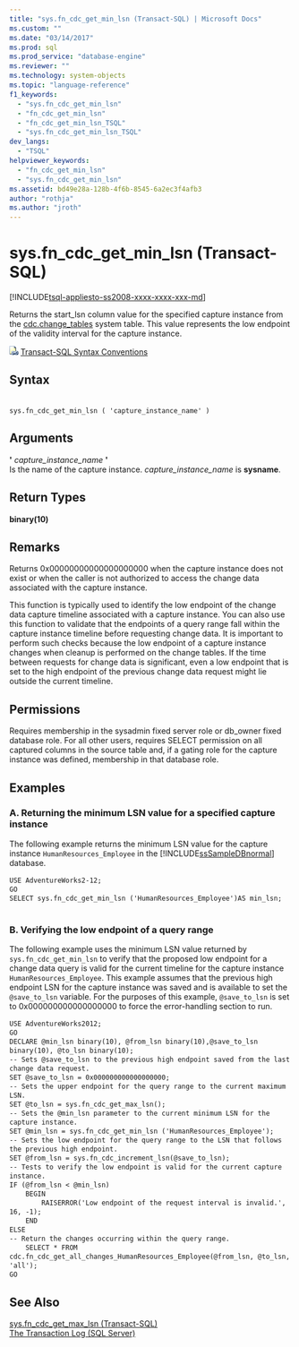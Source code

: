 ```yaml
---
title: "sys.fn_cdc_get_min_lsn (Transact-SQL) | Microsoft Docs"
ms.custom: ""
ms.date: "03/14/2017"
ms.prod: sql
ms.prod_service: "database-engine"
ms.reviewer: ""
ms.technology: system-objects
ms.topic: "language-reference"
f1_keywords: 
  - "sys.fn_cdc_get_min_lsn"
  - "fn_cdc_get_min_lsn"
  - "fn_cdc_get_min_lsn_TSQL"
  - "sys.fn_cdc_get_min_lsn_TSQL"
dev_langs: 
  - "TSQL"
helpviewer_keywords: 
  - "fn_cdc_get_min_lsn"
  - "sys.fn_cdc_get_min_lsn"
ms.assetid: bd49e28a-128b-4f6b-8545-6a2ec3f4afb3
author: "rothja"
ms.author: "jroth"
---
```

# sys.fn_cdc_get_min_lsn (Transact-SQL)
[!INCLUDE[tsql-appliesto-ss2008-xxxx-xxxx-xxx-md](../../includes/tsql-appliesto-ss2008-xxxx-xxxx-xxx-md.md)]

  Returns the start_lsn column value for the specified capture instance from the [cdc.change_tables](../../relational-databases/system-tables/cdc-change-tables-transact-sql.md) system table. This value represents the low endpoint of the validity interval for the capture instance.  
  
 ![Topic link icon](../../database-engine/configure-windows/media/topic-link.gif "Topic link icon") [Transact-SQL Syntax Conventions](../../t-sql/language-elements/transact-sql-syntax-conventions-transact-sql.md)  
  
## Syntax  
  
```  
  
sys.fn_cdc_get_min_lsn ( 'capture_instance_name' )  
```  
  
## Arguments  
 **'** *capture_instance_name* **'**  
 Is the name of the capture instance. *capture_instance_name* is **sysname**.  
  
## Return Types  
 **binary(10)**  
  
## Remarks  
 Returns 0x00000000000000000000 when the capture instance does not exist or when the caller is not authorized to access the change data associated with the capture instance.  
  
 This function is typically used to identify the low endpoint of the change data capture timeline associated with a capture instance. You can also use this function to validate that the endpoints of a query range fall within the capture instance timeline before requesting change data. It is important to perform such checks because the low endpoint of a capture instance changes when cleanup is performed on the change tables. If the time between requests for change data is significant, even a low endpoint that is set to the high endpoint of the previous change data request might lie outside the current timeline.  
  
## Permissions  
 Requires membership in the sysadmin fixed server role or db_owner fixed database role. For all other users, requires SELECT permission on all captured columns in the source table and, if a gating role for the capture instance was defined, membership in that database role.  
  
## Examples  
  
### A. Returning the minimum LSN value for a specified capture instance  
 The following example returns the minimum LSN value for the capture instance `HumanResources_Employee` in the [!INCLUDE[ssSampleDBnormal](../../includes/sssampledbnormal-md.md)] database.  
  
```  
USE AdventureWorks2-12;  
GO  
SELECT sys.fn_cdc_get_min_lsn ('HumanResources_Employee')AS min_lsn;  
  
```  
  
### B. Verifying the low endpoint of a query range  
 The following example uses the minimum LSN value returned by `sys.fn_cdc_get_min_lsn` to verify that the proposed low endpoint for a change data query is valid for the current timeline for the capture instance `HumanResources_Employee`. This example assumes that the previous high endpoint LSN for the capture instance was saved and is available to set the `@save_to_lsn` variable. For the purposes of this example, `@save_to_lsn` is set to 0x000000000000000000 to force the error-handling section to run.  
  
```  
USE AdventureWorks2012;  
GO  
DECLARE @min_lsn binary(10), @from_lsn binary(10),@save_to_lsn binary(10), @to_lsn binary(10);  
-- Sets @save_to_lsn to the previous high endpoint saved from the last change data request.  
SET @save_to_lsn = 0x000000000000000000;  
-- Sets the upper endpoint for the query range to the current maximum LSN.  
SET @to_lsn = sys.fn_cdc_get_max_lsn();  
-- Sets the @min_lsn parameter to the current minimum LSN for the capture instance.  
SET @min_lsn = sys.fn_cdc_get_min_lsn ('HumanResources_Employee');  
-- Sets the low endpoint for the query range to the LSN that follows the previous high endpoint.  
SET @from_lsn = sys.fn_cdc_increment_lsn(@save_to_lsn);  
-- Tests to verify the low endpoint is valid for the current capture instance.  
IF (@from_lsn < @min_lsn)  
    BEGIN  
        RAISERROR('Low endpoint of the request interval is invalid.', 16, -1);  
    END  
ELSE  
-- Return the changes occurring within the query range.  
    SELECT * FROM cdc.fn_cdc_get_all_changes_HumanResources_Employee(@from_lsn, @to_lsn, 'all');  
GO  
```  
  
## See Also  
 [sys.fn_cdc_get_max_lsn &#40;Transact-SQL&#41;](../../relational-databases/system-functions/sys-fn-cdc-get-max-lsn-transact-sql.md)   
 [The Transaction Log &#40;SQL Server&#41;](../../relational-databases/logs/the-transaction-log-sql-server.md)  
  
  
